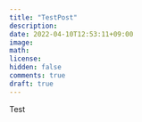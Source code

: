 ```yaml
---
title: "TestPost"
description: 
date: 2022-04-10T12:53:11+09:00
image: 
math: 
license: 
hidden: false
comments: true
draft: true
---
```


Test